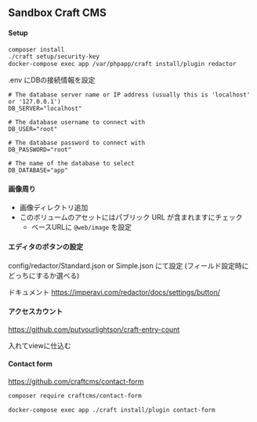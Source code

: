 ## Sandbox Craft CMS

#### Setup

```sh
composer install
./craft setup/security-key
docker-compose exec app /var/phpapp/craft install/plugin redactor

```

.env にDBの接続情報を設定

```
# The database server name or IP address (usually this is 'localhost' or '127.0.0.1')
DB_SERVER="localhost"

# The database username to connect with
DB_USER="root"

# The database password to connect with
DB_PASSWORD="root"

# The name of the database to select
DB_DATABASE="app"

```

#### 画像周り

* 画像ディレクトリ追加
* このボリュームのアセットにはパブリック URL が含まれますにチェック
    - ベースURLに `@web/image` を設定

#### エディタのボタンの設定

config/redactor/Standard.json or Simple.json にて設定 (フィールド設定時にどっちにするか選べる)

ドキュメント
https://imperavi.com/redactor/docs/settings/button/

#### アクセスカウント

https://github.com/putyourlightson/craft-entry-count

入れてviewに仕込む

#### Contact form

https://github.com/craftcms/contact-form

```sh
composer require craftcms/contact-form

docker-compose exec app ./craft install/plugin contact-form
```